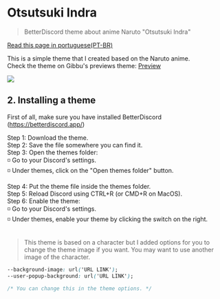 # Otsutsuki Indra
> BetterDiscord theme about anime Naruto "Otsutsuki Indra"

[Read this page in portuguese(PT-BR)](https://github.com/awgui/indra/blob/main/readme-pt(br).md)

This is a simple theme that I created based on the Naruto anime.<br/>
Check the theme on Gibbu's previews theme: [Preview](https://gibbu.github.io/ThemePreview/?file=https://xisde.tk/assets/Indra.css)

![](https://i.postimg.cc/J4Dh30bT/unknown.png)

## 2. Installing a theme
First of all, make sure you have installed BetterDiscord (https://betterdiscord.app/)

Step 1: Download the theme.<br/>
Step 2: Save the file somewhere you can find it.<br/>
Step 3: Open the themes folder:<br/>
◽️ Go to your Discord's settings.<br/>
◽️ Under themes, click on the "Open themes folder" button.

Step 4: Put the theme file inside the themes folder.<br/>
Step 5: Reload Discord using CTRL+R (or CMD+R on MacOS).<br/>
Step 6: Enable the theme:<br/>
◽️ Go to your Discord's settings.<br/>
◽️ Under themes, enable your theme by clicking the switch on the right.<br/><br/>

>This theme is based on a character but I added options for you to change the theme image if you want.
>You may want to use another image of the character.

```CSS
--background-image: url('URL LINK');
--user-popup-background: url('URL LINK');

/* You can change this in the theme options. */
```

